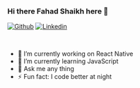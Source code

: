 ### Hi there Fahad Shaikh here 👋

[![Github](https://img.shields.io/badge/-Github-000?style=flat&logo=Github&logoColor=white)](https://github.com/fahadshaikh99/)
[![Linkedin](https://img.shields.io/badge/-LinkedIn-blue?style=flat&logo=Linkedin&logoColor=white)](https://www.linkedin.com/in/fahadshaikh99/)

<br />

- 🔭 I’m currently working on React Native
- 🌱 I’m currently learning JavaScript
- 💬 Ask me any thing
- ⚡ Fun fact: I code better at night
<!--
**fahadshaikh99/fahadshaikh99** is a ✨ _special_ ✨ repository because its `README.md` (this file) appears on your GitHub profile.

Here are some ideas to get you started:

- 🔭 I’m currently working on 
- 🌱 I’m currently learning ...
- 👯 I’m looking to collaborate on ...
- 🤔 I’m looking for help with ...
- 💬 Ask me about ...
- 📫 How to reach me: ...
- 😄 Pronouns: ...
- ⚡ Fun fact: ...
-->
